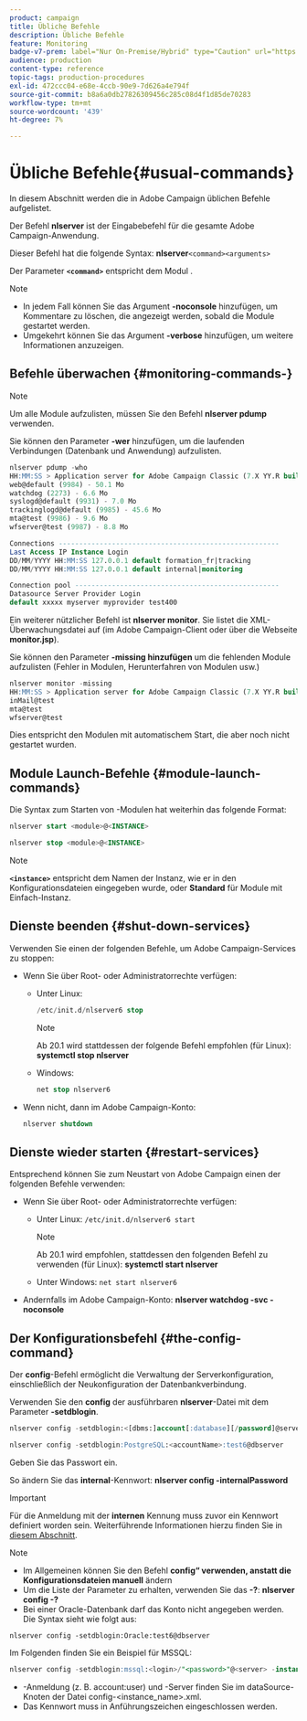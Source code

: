 ```yaml
---
product: campaign
title: Übliche Befehle
description: Übliche Befehle
feature: Monitoring
badge-v7-prem: label="Nur On-Premise/Hybrid" type="Caution" url="https://experienceleague.adobe.com/docs/campaign-classic/using/installing-campaign-classic/architecture-and-hosting-models/hosting-models-lp/hosting-models.html?lang=de" tooltip="Gilt nur für Hybrid- und On-Premise-Bereitstellungen"
audience: production
content-type: reference
topic-tags: production-procedures
exl-id: 472ccc04-e68e-4ccb-90e9-7d626a4e794f
source-git-commit: b8a6a0db27826309456c285c08d4f1d85de70283
workflow-type: tm+mt
source-wordcount: '439'
ht-degree: 7%

---
```


# Übliche Befehle{#usual-commands}



In diesem Abschnitt werden die in Adobe Campaign üblichen Befehle aufgelistet.

Der Befehl **nlserver** ist der Eingabebefehl für die gesamte Adobe Campaign-Anwendung.

Dieser Befehl hat die folgende Syntax: **nlserver &#x200B;**`<command>`**&#x200B;**`<arguments>`**&#x200B;**

Der Parameter **`<command>`** entspricht dem Modul .

>[!NOTE]
>
>* In jedem Fall können Sie das Argument **-noconsole** hinzufügen, um Kommentare zu löschen, die angezeigt werden, sobald die Module gestartet werden.
>* Umgekehrt können Sie das Argument **-verbose** hinzufügen, um weitere Informationen anzuzeigen.
>

## Befehle überwachen {#monitoring-commands-}

>[!NOTE]
>
>Um alle Module aufzulisten, müssen Sie den Befehl **nlserver pdump** verwenden.

Sie können den Parameter **-wer** hinzufügen, um die laufenden Verbindungen (Datenbank und Anwendung) aufzulisten.

```sql
nlserver pdump -who
HH:MM:SS > Application server for Adobe Campaign Classic (7.X YY.R build XXX@SHA1) of DD/MM/YYYY
web@default (9984) - 50.1 Mo
watchdog (2273) - 6.6 Mo
syslogd@default (9931) - 7.0 Mo
trackinglogd@default (9985) - 45.6 Mo
mta@test (9986) - 9.6 Mo
wfserver@test (9987) - 8.8 Mo

Connections ------------------------------------------------------
Last Access IP Instance Login 
DD/MM/YYYY HH:MM:SS 127.0.0.1 default formation_fr|tracking
DD/MM/YYYY HH:MM:SS 127.0.0.1 default internal|monitoring

Connection pool --------------------------------------------------
Datasource Server Provider Login 
default xxxxx myserver myprovider test400
```

Ein weiterer nützlicher Befehl ist **nlserver monitor**. Sie listet die XML-Überwachungsdatei auf (im Adobe Campaign-Client oder über die Webseite **monitor.jsp**).

Sie können den Parameter **-missing hinzufügen** um die fehlenden Module aufzulisten (Fehler in Modulen, Herunterfahren von Modulen usw.)

```sql
nlserver monitor -missing
HH:MM:SS > Application server for Adobe Campaign Classic (7.X YY.R build XXX@SHA1) of DD/MM/YYYY
inMail@test
mta@test
wfserver@test
```

Dies entspricht den Modulen mit automatischem Start, die aber noch nicht gestartet wurden.

## Module Launch-Befehle {#module-launch-commands}

Die Syntax zum Starten von -Modulen hat weiterhin das folgende Format:

```sql
nlserver start <module>@<INSTANCE>
```

```sql
nlserver stop <module>@<INSTANCE>
```

>[!NOTE]
>
>**`<instance>`** entspricht dem Namen der Instanz, wie er in den Konfigurationsdateien eingegeben wurde, oder **Standard** für Module mit Einfach-Instanz.

## Dienste beenden {#shut-down-services}

Verwenden Sie einen der folgenden Befehle, um Adobe Campaign-Services zu stoppen:

* Wenn Sie über Root- oder Administratorrechte verfügen:

   * Unter Linux:

     ```sql
     /etc/init.d/nlserver6 stop
     ```

     >[!NOTE]
     >
     >Ab 20.1 wird stattdessen der folgende Befehl empfohlen (für Linux): **systemctl stop nlserver**

   * Windows:

     ```sql
     net stop nlserver6
     ```

* Wenn nicht, dann im Adobe Campaign-Konto:

  ```sql
  nlserver shutdown 
  ```

## Dienste wieder starten {#restart-services}

Entsprechend können Sie zum Neustart von Adobe Campaign einen der folgenden Befehle verwenden:

* Wenn Sie über Root- oder Administratorrechte verfügen:

   * Unter Linux: `/etc/init.d/nlserver6 start`

     >[!NOTE]
     >
     >Ab 20.1 wird empfohlen, stattdessen den folgenden Befehl zu verwenden (für Linux): **systemctl start nlserver**

   * Unter Windows: `net start nlserver6`

* Andernfalls im Adobe Campaign-Konto: **nlserver watchdog -svc -noconsole**

## Der Konfigurationsbefehl {#the-config-command}

Der **config**-Befehl ermöglicht die Verwaltung der Serverkonfiguration, einschließlich der Neukonfiguration der Datenbankverbindung.

Verwenden Sie den **config** der ausführbaren **nlserver**-Datei mit dem Parameter **-setdblogin**.

```sql
nlserver config -setdblogin:<[dbms:]account[:database][/password]@server>
```

```sql
nlserver config -setdblogin:PostgreSQL:<accountName>:test6@dbserver
```

Geben Sie das Passwort ein.

So ändern Sie das **internal**-Kennwort: **nlserver config -internalPassword**

>[!IMPORTANT]
>
>Für die Anmeldung mit der **internen** Kennung muss zuvor ein Kennwort definiert worden sein. Weiterführende Informationen hierzu finden Sie in [diesem Abschnitt](../../installation/using/configuring-campaign-server.md#internal-identifier).

>[!NOTE]
>
>* Im Allgemeinen können Sie den Befehl **config“ verwenden, anstatt die Konfigurationsdateien manuell** ändern
>* Um die Liste der Parameter zu erhalten, verwenden Sie das **-?**: **nlserver config -?**
>* Bei einer Oracle-Datenbank darf das Konto nicht angegeben werden. Die Syntax sieht wie folgt aus:
>
>  `nlserver config -setdblogin:Oracle:test6@dbserver`
>

Im Folgenden finden Sie ein Beispiel für MSSQL:

```sql
nlserver config -setdblogin:mssql:<login>/"<password>"@<server> -instance:<instance_name> 
```

* -Anmeldung (z. B. account:user) und -Server finden Sie im dataSource-Knoten der Datei config-&lt;instance_name>.xml.
* Das Kennwort muss in Anführungszeichen eingeschlossen werden.

